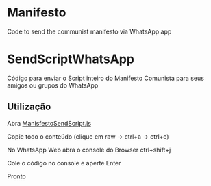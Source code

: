 # Manifesto
Code to send the communist manifesto via WhatsApp app

# SendScriptWhatsApp

Código para enviar o Script inteiro do Manifesto Comunista para seus amigos ou grupos do WhatsApp

## Utilização

Abra [ManisfestoSendScript.js](https://github.com/Reconvexo/Manifesto/blob/main/ManifestoSendScript.js)

Copie todo o conteúdo (clique em raw -> ctrl+a -> ctrl+c)

No WhatsApp Web abra o console do Browser ctrl+shift+j

Cole o código no console e aperte Enter

Pronto
